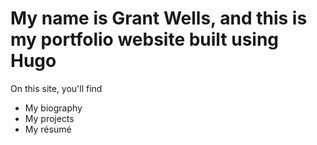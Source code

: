 # My name is Grant Wells, and this is my portfolio website built using Hugo

On this site, you'll find

* My biography
* My projects
* My résumé
